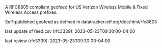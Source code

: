

A RFC8805 compliant geofeed for US Verizon Wireless Mobile & Fixed Wireless Access prefixes.

Self-published geofeed as defined in datatracker.ietf.org/doc/html/rfc8805

last update of feed.csv (rfc3339): 2023-05-23T09:30:00-04:00

last review (rfc3339): 2023-05-23T09:30:00-04:00
